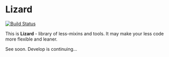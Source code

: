 # Lizard

[![Build Status](https://travis-ci.org/denysdovhan/lizard.svg?branch=master)](https://travis-ci.org/denysdovhan/lizard)

This is **Lizard** - library of less-mixins and tools. It may make your less code more flexible and leaner.

See soon.
Develop is continuing...

